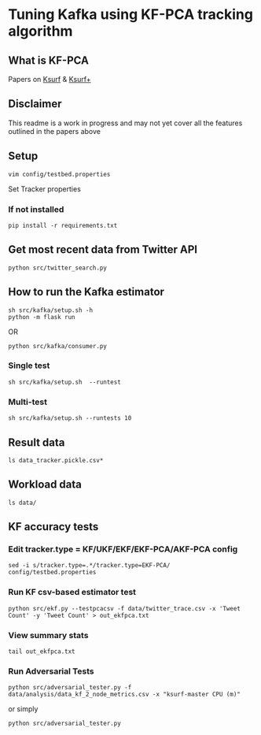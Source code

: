# Tuning Kafka using KF-PCA tracking algorithm

## What is KF-PCA
Papers on [Ksurf](https://ieeexplore.ieee.org/abstract/document/10776180) & [Ksurf+](https://doi.org/10.36227/techrxiv.174319529.94024645/v1)

## Disclaimer
This readme is a work in progress and may not yet cover all the features outlined in the papers above

## Setup
```
vim config/testbed.properties
```
Set Tracker properties

### If not installed
```
pip install -r requirements.txt
```

## Get most recent data from Twitter API
```
python src/twitter_search.py
```

## How to run the Kafka estimator
```
sh src/kafka/setup.sh -h
python -m flask run
```
OR
```
python src/kafka/consumer.py
```

### Single test
```
sh src/kafka/setup.sh  --runtest
```

### Multi-test
```
sh src/kafka/setup.sh --runtests 10
```


## Result data
```
ls data_tracker.pickle.csv*
```


## Workload data
```
ls data/
```

## KF accuracy tests
### Edit tracker.type = KF/UKF/EKF/EKF-PCA/AKF-PCA config
```
sed -i s/tracker.type=.*/tracker.type=EKF-PCA/ config/testbed.properties
```

### Run KF csv-based estimator test
```
python src/ekf.py --testpcacsv -f data/twitter_trace.csv -x 'Tweet Count' -y 'Tweet Count' > out_ekfpca.txt
```

### View summary stats 
```
tail out_ekfpca.txt
```


### Run Adversarial Tests
```
python src/adversarial_tester.py -f data/analysis/data_kf_2_node_metrics.csv -x "ksurf-master CPU (m)"
```

or simply
```
python src/adversarial_tester.py
```
